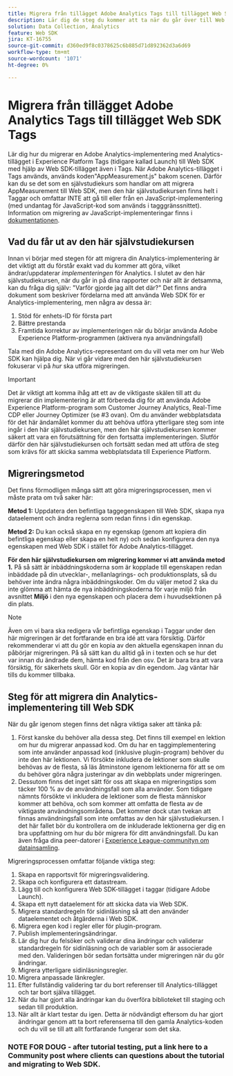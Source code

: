 ```yaml
---
title: Migrera från tillägget Adobe Analytics Tags till tillägget Web SDK Tags
description: Lär dig de steg du kommer att ta när du går över till Web SDK, liksom vilka beslut som måste fattas på vägen.
solution: Data Collection, Analytics
feature: Web SDK
jira: KT-16755
source-git-commit: d360ed9f8c0378625c6b885d71d892362d3a6d69
workflow-type: tm+mt
source-wordcount: '1071'
ht-degree: 0%

---
```


# Migrera från tillägget Adobe Analytics Tags till tillägget Web SDK Tags

Lär dig hur du migrerar en Adobe Analytics-implementering med Analytics-tillägget i Experience Platform Tags (tidigare kallad Launch) till Web SDK med hjälp av Web SDK-tillägget även i Tags. När Adobe Analytics-tillägget i Tags används, används koden&quot;AppMeasurement.js&quot; bakom scenen. Därför kan du se det som en självstudiekurs som handlar om att migrera AppMeasurement till Web SDK, men den här självstudiekursen finns helt i Taggar och omfattar INTE att gå till eller från en JavaScript-implementering (med undantag för JavaScript-kod som används i tagggränssnittet). Information om migrering av JavaScript-implementeringar finns i [dokumentationen](https://experienceleague.adobe.com/en/docs/analytics/implementation/aep-edge/web-sdk/appmeasurement-to-web-sdk).

## Vad du får ut av den här självstudiekursen

Innan vi börjar med stegen för att migrera din Analytics-implementering är det viktigt att du förstår exakt vad du kommer att göra, vilket ändrar/uppdaterar _implementeringen_ för Analytics. I slutet av den här självstudiekursen, när du går in på dina rapporter och när allt är detsamma, kan du fråga dig själv: &quot;Varför gjorde jag allt det där?&quot; Det finns andra dokument som beskriver fördelarna med att använda Web SDK för er Analytics-implementering, men några av dessa är:

1. Stöd för enhets-ID för första part
1. Bättre prestanda
1. Framtida korrektur av implementeringen när du börjar använda Adobe Experience Platform-programmen (aktivera nya användningsfall)

Tala med din Adobe Analytics-representant om du vill veta mer om hur Web SDK kan hjälpa dig. När vi går vidare med den här självstudiekursen fokuserar vi på _hur_ ska utföra migreringen.

>[!IMPORTANT]
>
>Det är viktigt att komma ihåg att ett av de viktigaste skälen till att du migrerar din implementering är att förbereda dig för att använda Adobe Experience Platform-program som Customer Journey Analytics, Real-Time CDP eller Journey Optimizer (se #3 ovan). Om du använder webbplatsdata för det här ändamålet kommer du att behöva utföra ytterligare steg som inte ingår i den här självstudiekursen, men den här självstudiekursen kommer säkert att vara en förutsättning för den fortsatta implementeringen. Slutför därför den här självstudiekursen och fortsätt sedan med att utföra de steg som krävs för att skicka samma webbplatsdata till Experience Platform.

## Migreringsmetod

Det finns förmodligen många sätt att göra migreringsprocessen, men vi måste prata om två saker här:

**Metod 1:** Uppdatera den befintliga taggegenskapen till Web SDK, skapa nya dataelement och ändra reglerna som redan finns i din egenskap.

**Metod 2:** Du kan också skapa en ny egenskap (genom att kopiera din befintliga egenskap eller skapa en helt ny) och sedan konfigurera den nya egenskapen med Web SDK i stället för Adobe Analytics-tillägget.

**För den här självstudiekursen om migrering kommer vi att använda metod 1.** På så sätt är inbäddningskoderna som är kopplade till egenskapen redan inbäddade på din utvecklar-, mellanlagrings- och produktionsplats, så du behöver inte ändra några inbäddningskoder. Om du väljer metod 2 ska du inte glömma att hämta de nya inbäddningskoderna för varje miljö från avsnittet **Miljö** i den nya egenskapen och placera dem i huvudsektionen på din plats.

>[!NOTE]
>
>Även om vi bara ska redigera vår befintliga egenskap i Taggar under den här migreringen är det fortfarande en bra idé att vara försiktig. Därför rekommenderar vi att du gör en kopia av den aktuella egenskapen innan du påbörjar migreringen. På så sätt kan du alltid gå in i texten och se hur det var innan du ändrade dem, hämta kod från den osv.
>Det är bara bra att vara försiktig, för säkerhets skull. Gör en kopia av din egendom. Jag väntar här tills du kommer tillbaka.

## Steg för att migrera din Analytics-implementering till Web SDK

När du går igenom stegen finns det några viktiga saker att tänka på:

1. Först kanske du behöver alla dessa steg. Det finns till exempel en lektion om hur du migrerar anpassad kod. Om du har en taggimplementering som inte använder anpassad kod (inklusive plugin-program) behöver du inte den här lektionen. Vi försökte inkludera de lektioner som skulle behövas av de flesta, så läs åtminstone igenom lektionerna för att se om du behöver göra några justeringar av din webbplats under migreringen.
1. Dessutom finns det inget sätt för oss att skapa en migreringstips som täcker 100 % av de användningsfall som alla använder. Som tidigare nämnts försökte vi inkludera de lektioner som de flesta människor kommer att behöva, och som kommer att omfatta de flesta av de viktigaste användningsområdena. Det kommer dock utan tvekan att finnas användningsfall som inte omfattas av den här självstudiekursen. I det här fallet bör du kontrollera om de inkluderade lektionerna ger dig en bra uppfattning om hur du bör migrera för ditt användningsfall. Du kan även fråga dina peer-datorer i [Experience League-communityn om datainsamling](https://experienceleaguecommunities.adobe.com/t5/adobe-experience-platform-data/ct-p/adobe-launch-community).

Migreringsprocessen omfattar följande viktiga steg:

1. Skapa en rapportsvit för migreringsvalidering.
1. Skapa och konfigurera ett datastream.
1. Lägg till och konfigurera Web SDK-tillägget i taggar (tidigare Adobe Launch).
1. Skapa ett nytt dataelement för att skicka data via Web SDK.
1. Migrera standardregeln för sidinläsning så att den använder dataelementet och åtgärderna i Web SDK.
1. Migrera egen kod i regler eller för plugin-program.
1. Publish implementeringsändringar.
1. Lär dig hur du felsöker och validerar dina ändringar och validerar standardregeln för sidinläsning och de variabler som är associerade med den. Valideringen bör sedan fortsätta under migreringen när du gör ändringar.
1. Migrera ytterligare sidinläsningsregler.
1. Migrera anpassade länkregler.
1. Efter fullständig validering tar du bort referenser till Analytics-tillägget och tar bort själva tillägget.
1. När du har gjort alla ändringar kan du överföra biblioteket till staging och sedan till produktion.
1. När allt är klart testar du igen. Detta är nödvändigt eftersom du har gjort ändringar genom att ta bort referenserna till den gamla Analytics-koden och du vill se till att allt fortfarande fungerar som det ska.


### NOTE FOR DOUG - after tutorial testing, put a link here to a Community post where clients can questions about the tutorial and migrating to Web SDK.

